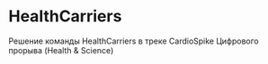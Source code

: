# HealthCarriers
Решение команды HealthCarriers в треке CardioSpike Цифрового прорыва (Health &amp; Science)
